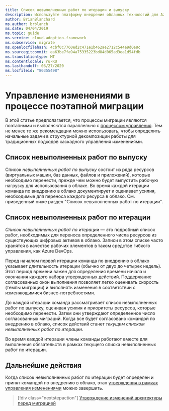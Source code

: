 ```yaml
---
title: Список невыполненных работ по итерации и выпуску
description: Используйте платформу внедрения облачных технологий для Azure, чтобы научиться создавать итерации и невыполненные работы в выпусках для организации задач.
author: BrianBlanchard
ms.author: brblanch
ms.date: 04/04/2019
ms.topic: guide
ms.service: cloud-adoption-framework
ms.subservice: migrate
ms.openlocfilehash: 4cbf0c7760ed2c471e1b462ae2712c544e9d0e8c
ms.sourcegitcommit: ea63be7fa94a75335223bd84d065ad3ea1d54fdb
ms.translationtype: MT
ms.contentlocale: ru-RU
ms.lasthandoff: 03/27/2020
ms.locfileid: "80355498"
---
```

# <a name="manage-change-in-an-incremental-migration-effort"></a>Управление изменениями в процессе поэтапной миграции

В этой статье предполагается, что процессы миграции являются поэтапными и выполняются параллельно с [процессом управления](../../../govern/index.md). Тем не менее те же рекомендации можно использовать, чтобы определить начальные задачи в структурной декомпозиции работы для традиционных подходов каскадного управления изменениями.

## <a name="release-backlog"></a>Список невыполненных работ по выпуску

Список *невыполненных работ по выпуску* состоит из ряда ресурсов (виртуальных машин, баз данных, файлов и приложений), которые необходимо перенести, прежде чем можно будет выпустить рабочую нагрузку для использования в облаке. Во время каждой итерации команда по внедрению в облако документирует и оценивает усилия, необходимые для переноса каждого ресурса в облако. См. приведенный ниже раздел "Список невыполненных работ по итерации".

## <a name="iteration-backlog"></a>Список невыполненных работ по итерации

*Список невыполненных работ по итерации* — это подробный список работ, необходимых для переноса определенного числа ресурсов из существующих цифровых активов в облако. Записи в этом списке часто хранятся в качестве рабочих элементов в таком средстве гибкого управления, как Azure DevOps.

Перед началом первой итерации команда по внедрению в облако указывает длительность итерации (обычно от двух до четырех недель). Этот период времени важен для определения времени начала и окончания каждого набора утвержденных действий. Поддержание согласованных окон выполнения позволяет легко оценивать скорость (темпы миграции) и выполнять изменения в соответствии с изменяющимися бизнес-потребностями.

До каждой итерации команда рассматривает список невыполненных работ по выпуску, оценивая усилия и приоритеты ресурсов, которые необходимо перенести. Затем они утверждают определенное число согласованных миграций. Когда все будет согласовано командой по внедрению в облако, список действий станет *текущим списком невыполненных работ по итерации*.

Во время каждой итерации члены команды работают вместе для выполнения обязательств в рамках текущего списка невыполненных работ по итерации.

## <a name="next-steps"></a>Дальнейшие действия

Когда список невыполненных работ по итерации будет определен и принят командой по внедрению в облако, этап [утверждения в рамках управления изменениями](./approve.md) можно завершить.

> [!div class="nextstepaction"]
> [Утверждение изменений архитектуры перед миграцией](./approve.md)
